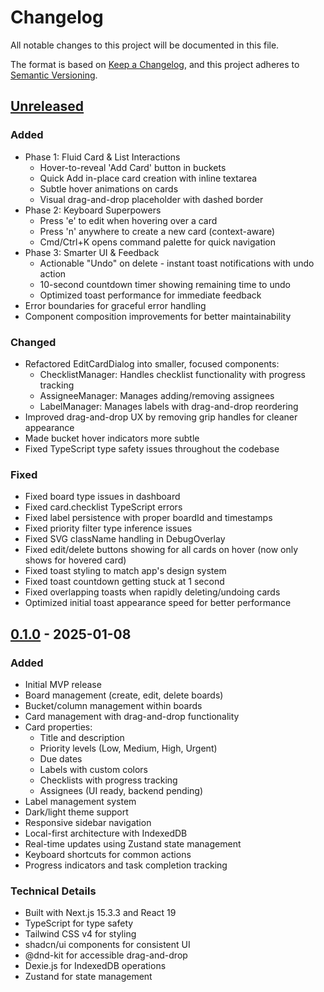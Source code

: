 # Changelog

All notable changes to this project will be documented in this file.

The format is based on [Keep a Changelog](https://keepachangelog.com/en/1.0.0/),
and this project adheres to [Semantic Versioning](https://semver.org/spec/v2.0.0.html).

## [Unreleased]

### Added
- Phase 1: Fluid Card & List Interactions
  - Hover-to-reveal 'Add Card' button in buckets
  - Quick Add in-place card creation with inline textarea
  - Subtle hover animations on cards
  - Visual drag-and-drop placeholder with dashed border
- Phase 2: Keyboard Superpowers
  - Press 'e' to edit when hovering over a card
  - Press 'n' anywhere to create a new card (context-aware)
  - Cmd/Ctrl+K opens command palette for quick navigation
- Phase 3: Smarter UI & Feedback
  - Actionable "Undo" on delete - instant toast notifications with undo action
  - 10-second countdown timer showing remaining time to undo
  - Optimized toast performance for immediate feedback
- Error boundaries for graceful error handling
- Component composition improvements for better maintainability

### Changed
- Refactored EditCardDialog into smaller, focused components:
  - ChecklistManager: Handles checklist functionality with progress tracking
  - AssigneeManager: Manages adding/removing assignees  
  - LabelManager: Manages labels with drag-and-drop reordering
- Improved drag-and-drop UX by removing grip handles for cleaner appearance
- Made bucket hover indicators more subtle
- Fixed TypeScript type safety issues throughout the codebase

### Fixed
- Fixed board type issues in dashboard
- Fixed card.checklist TypeScript errors
- Fixed label persistence with proper boardId and timestamps
- Fixed priority filter type inference issues
- Fixed SVG className handling in DebugOverlay
- Fixed edit/delete buttons showing for all cards on hover (now only shows for hovered card)
- Fixed toast styling to match app's design system
- Fixed toast countdown getting stuck at 1 second
- Fixed overlapping toasts when rapidly deleting/undoing cards
- Optimized initial toast appearance speed for better performance

## [0.1.0] - 2025-01-08

### Added
- Initial MVP release
- Board management (create, edit, delete boards)
- Bucket/column management within boards
- Card management with drag-and-drop functionality
- Card properties:
  - Title and description
  - Priority levels (Low, Medium, High, Urgent)
  - Due dates
  - Labels with custom colors
  - Checklists with progress tracking
  - Assignees (UI ready, backend pending)
- Label management system
- Dark/light theme support
- Responsive sidebar navigation
- Local-first architecture with IndexedDB
- Real-time updates using Zustand state management
- Keyboard shortcuts for common actions
- Progress indicators and task completion tracking

### Technical Details
- Built with Next.js 15.3.3 and React 19
- TypeScript for type safety
- Tailwind CSS v4 for styling
- shadcn/ui components for consistent UI
- @dnd-kit for accessible drag-and-drop
- Dexie.js for IndexedDB operations
- Zustand for state management

[Unreleased]: https://github.com/melon-hub/task-manager-app/compare/v0.1.0...HEAD
[0.1.0]: https://github.com/melon-hub/task-manager-app/releases/tag/v0.1.0